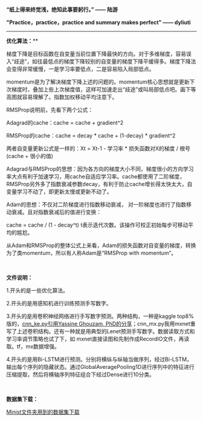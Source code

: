 **“纸上得来终觉浅，绝知此事要躬行。”  —— 陆游**

**"Practice，practice，practice and summary makes perfect" —— dyliuti**

------



**优化算法：****

梯度下降是目标函数在自变量当前位置下降最快的方向。对于多维梯度，容易误入“歧途”，如往最低点的梯度下降较别的自变量的梯度下降平缓得多。梯度下降法会变得非常缓慢，一是学习率要低点，二是容易陷入局部低点。

momentum是为了解决梯度下降上述的问题的。momentum核心思想就是更新下次梯度时，叠加上些上次梯度值，这样可加速走出“歧途”或叫局部低点吧。画下等高图就容易理解了。指数加权移动平均注意下。

RMSProp说明前，先看下两个公式：

Adagrad的cache：cache = cache + gradient^2

RMSProp的cache：cache = decay * cache + (1-decay) * gradient^2

两者自变量更新公式是一样的：Xt = Xt-1 - 学习率 * 损失函数对X的梯度 / 根号(cache + 很小的值)

Adagrad与RMSProp的思想：因为各方向的梯度大小不同，梯度很小的方向学习率大点有利于加速学习，用cache自适应学习率。cache都使用了二阶梯度，RMSProp另外多了指数衰减参数decay，有利于防止cache增长得太快太大，自变量学习不动了，即更新太慢或更新不动了。

Adam的思想：不仅对二阶梯度进行指数移动衰减， 对一阶梯度也进行了指数移动衰减。且对指数衰减后的值进行变换：

cache = cache / (1 - decay^t)  t表示迭代次数。该操作可校正初始每步可移动平均的尴尬。

从Adam和RMSProp的整体公式上来看，Adam的损失函数对自变量的梯度，转换为了类momentum，所以有人称Adam是“RMSProp with momentum”。

<br>

**文件说明：**

1.开头的是一些优化算法。

2.开头的是用感知机进行训练预测手写数字。

3.开头的是用卷积神经网络进行手写数字预测。两种结构，一种是kaggle top8%版的，[cnn_ke.py引用Yassine Ghouzam, PhD的分享](https://www.kaggle.com/woshiliziming/minist)；cnn_mx.py我用mxnet重写了上述卷积结构。还有一种就是用典型的Lenet预测手写数字。数据读取方式和学习率调节策略也试了下，如 mxnet直接读图和先制作成RecordIO文件，再读取。tf，mx数据增强。

4.开头的是用Bi-LSTM进行预测。分别将横纵与纵轴当做序列，经过Bi-LSTM，输出每个序列的隐藏状态。通过GlobalAveragePooling1D进行序列中的特征进行压缩提取，然后将横轴序列特征组合下经过Dense进行10分类。

<br>

**数据集下载：**

[Minist文件夹用到的数据集下载](https://drive.google.com/file/d/1dQk9YIUDQZbubn4a3cay6hctYoBJjpiu/view?usp=sharing)

